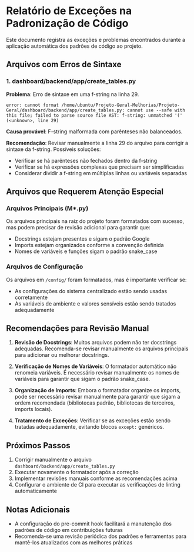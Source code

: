 # Relatório de Exceções na Padronização de Código

Este documento registra as exceções e problemas encontrados durante a aplicação automática dos padrões de código ao projeto.

## Arquivos com Erros de Sintaxe

### 1. dashboard/backend/app/create_tables.py

**Problema**: Erro de sintaxe em uma f-string na linha 29.
```
error: cannot format /home/ubuntu/Projeto-Geral-Melhorias/Projeto-Geral/dashboard/backend/app/create_tables.py: cannot use --safe with this file; failed to parse source file AST: f-string: unmatched '(' (<unknown>, line 29)
```

**Causa provável**: F-string malformada com parênteses não balanceados.

**Recomendação**: Revisar manualmente a linha 29 do arquivo para corrigir a sintaxe da f-string. Possíveis soluções:
- Verificar se há parênteses não fechados dentro da f-string
- Verificar se há expressões complexas que precisam ser simplificadas
- Considerar dividir a f-string em múltiplas linhas ou variáveis separadas

## Arquivos que Requerem Atenção Especial

### Arquivos Principais (M*.py)

Os arquivos principais na raiz do projeto foram formatados com sucesso, mas podem precisar de revisão adicional para garantir que:
- Docstrings estejam presentes e sigam o padrão Google
- Imports estejam organizados conforme a convenção definida
- Nomes de variáveis e funções sigam o padrão snake_case

### Arquivos de Configuração

Os arquivos em `/config/` foram formatados, mas é importante verificar se:
- As configurações do sistema centralizado estão sendo usadas corretamente
- As variáveis de ambiente e valores sensíveis estão sendo tratados adequadamente

## Recomendações para Revisão Manual

1. **Revisão de Docstrings**: Muitos arquivos podem não ter docstrings adequadas. Recomenda-se revisar manualmente os arquivos principais para adicionar ou melhorar docstrings.

2. **Verificação de Nomes de Variáveis**: O formatador automático não renomeia variáveis. É necessário revisar manualmente os nomes de variáveis para garantir que sigam o padrão snake_case.

3. **Organização de Imports**: Embora o formatador organize os imports, pode ser necessário revisar manualmente para garantir que sigam a ordem recomendada (bibliotecas padrão, bibliotecas de terceiros, imports locais).

4. **Tratamento de Exceções**: Verificar se as exceções estão sendo tratadas adequadamente, evitando blocos `except:` genéricos.

## Próximos Passos

1. Corrigir manualmente o arquivo `dashboard/backend/app/create_tables.py`
2. Executar novamente o formatador após a correção
3. Implementar revisões manuais conforme as recomendações acima
4. Configurar o ambiente de CI para executar as verificações de linting automaticamente

## Notas Adicionais

- A configuração do pre-commit hook facilitará a manutenção dos padrões de código em contribuições futuras
- Recomenda-se uma revisão periódica dos padrões e ferramentas para mantê-los atualizados com as melhores práticas
